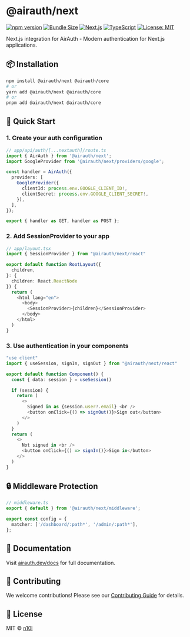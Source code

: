 # @airauth/next

[![npm version](https://img.shields.io/npm/v/@airauth/next?style=flat-square&logo=npm)](https://www.npmjs.com/package/@airauth/next)
[![Bundle Size](https://img.shields.io/bundlephobia/minzip/@airauth/next?style=flat-square)](https://bundlephobia.com/package/@airauth/next)
[![Next.js](https://img.shields.io/badge/Next.js-14%2B-black?style=flat-square&logo=next.js)](https://nextjs.org)
[![TypeScript](https://img.shields.io/badge/TypeScript-5.0+-blue?style=flat-square&logo=typescript)](https://www.typescriptlang.org/)
[![License: MIT](https://img.shields.io/badge/License-MIT-yellow.svg?style=flat-square)](https://opensource.org/licenses/MIT)

Next.js integration for AirAuth - Modern authentication for Next.js applications.

## 📦 Installation

```bash
npm install @airauth/next @airauth/core
# or
yarn add @airauth/next @airauth/core
# or
pnpm add @airauth/next @airauth/core
```

## 🚀 Quick Start

### 1. Create your auth configuration

```typescript
// app/api/auth/[...nextauth]/route.ts
import { AirAuth } from '@airauth/next';
import GoogleProvider from '@airauth/next/providers/google';

const handler = AirAuth({
  providers: [
    GoogleProvider({
      clientId: process.env.GOOGLE_CLIENT_ID!,
      clientSecret: process.env.GOOGLE_CLIENT_SECRET!,
    }),
  ],
});

export { handler as GET, handler as POST };
```

### 2. Add SessionProvider to your app

```typescript
// app/layout.tsx
import { SessionProvider } from "@airauth/next/react"

export default function RootLayout({
  children,
}: {
  children: React.ReactNode
}) {
  return (
    <html lang="en">
      <body>
        <SessionProvider>{children}</SessionProvider>
      </body>
    </html>
  )
}
```

### 3. Use authentication in your components

```typescript
"use client"
import { useSession, signIn, signOut } from "@airauth/next/react"

export default function Component() {
  const { data: session } = useSession()

  if (session) {
    return (
      <>
        Signed in as {session.user?.email} <br />
        <button onClick={() => signOut()}>Sign out</button>
      </>
    )
  }
  return (
    <>
      Not signed in <br />
      <button onClick={() => signIn()}>Sign in</button>
    </>
  )
}
```

## 🔒 Middleware Protection

```typescript
// middleware.ts
export { default } from '@airauth/next/middleware';

export const config = {
  matcher: ['/dashboard/:path*', '/admin/:path*'],
};
```

## 📖 Documentation

Visit [airauth.dev/docs](https://airauth.dev/docs) for full documentation.

## 🤝 Contributing

We welcome contributions! Please see our [Contributing Guide](../../CONTRIBUTING.md) for details.

## 📝 License

MIT © [n10l](https://github.com/n10l)
